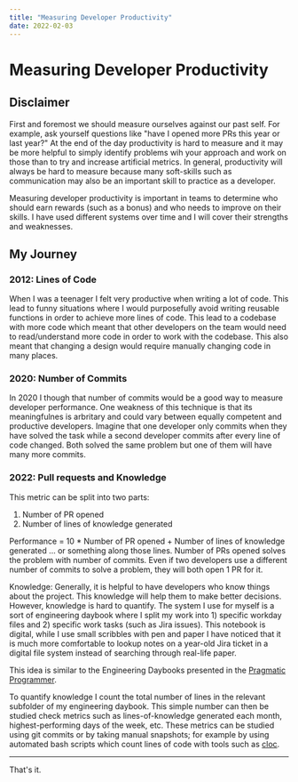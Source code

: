 ```yaml
---
title: "Measuring Developer Productivity"
date: 2022-02-03
---
```


# Measuring Developer Productivity

## Disclaimer
First and foremost we should measure ourselves against our past self. For example, ask yourself questions like "have I opened more PRs this year or last year?" At the end of the day productivity is hard to measure and it may be more helpful to simply identify problems wih your approach and work on those than to try and increase artificial metrics.
In general, productivity will always be hard to measure because many soft-skills such as communication may also be an important skill to practice as a developer.

Measuring developer productivity is important in teams to determine who should earn rewards (such as a bonus) and who needs to improve on their skills.
I have used different systems over time and I will cover their strengths and weaknesses.

## My Journey
### 2012: Lines of Code

When I was a teenager I felt very productive when writing a lot of code.
This lead to funny situations where I would purposefully avoid writing reusable functions in order to achieve more lines of code.
This lead to a codebase with more code which meant that other developers on the team would need to read/understand more code in order to work with the codebase. This also meant that changing a design would require manually changing code in many places.

### 2020: Number of Commits

In 2020 I though that number of commits would be a good way to measure developer performance.
One weakness of this technique is that its meaningfulnes is arbritary and could vary between equally competent and productive developers.
Imagine that one developer only commits when they have solved the task while a second developer commits after every line of code changed.
Both solved the same problem but one of them will have many more commits.

### 2022: Pull requests and Knowledge
This metric can be split into two parts:
1. Number of PR opened
2. Number of lines of knowledge generated

Performance = 10 * Number of PR opened + Number of lines of knowledge generated
... or something along those lines.
Number of PRs opened solves the problem with number of commits. Even if two developers use a different number of commits to solve a problem, they will both open 1 PR for it.

Knowledge:
Generally, it is helpful to have developers who know things about the project. This knowledge will help them to make better decisions.
However, knowledge is hard to quantify. The system I use for myself is a sort of engineering daybook where I split my work into 1) specific workday files and 2) specific work tasks (such as Jira issues). This notebook is digital, while I use small scribbles with pen and paper I have noticed that it is much more comfortable to lookup notes on a year-old Jira ticket in a digital file system instead of searching through real-life paper.

This idea is similar to the Engineering Daybooks presented in the [Pragmatic Programmer](https://www.oreilly.com/library/view/the-pragmatic-programmer/9780135956977/f_0041.xhtml).


To quantify knowledge I count the total number of lines in the relevant subfolder of my engineering daybook. This simple number can then be studied check metrics such as lines-of-knowledge generated each month, highest-performing days of the week, etc. These metrics can be studied using git commits or by taking manual snapshots; for example by using automated bash scripts which count lines of code with tools such as [cloc](https://github.com/AlDanial/cloc).

---
That's it.